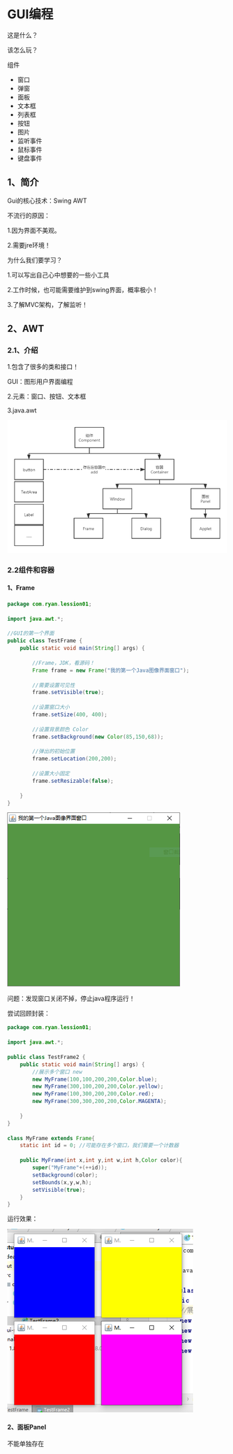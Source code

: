 

# GUI编程

这是什么？

该怎么玩？



组件

- 窗口
- 弹窗
- 面板
- 文本框
- 列表框
- 按钮
- 图片
- 监听事件
- 鼠标事件
- 键盘事件





## 1、简介

Gui的核心技术：Swing AWT

不流行的原因：

1.因为界面不美观。

2.需要jre环境！

为什么我们要学习？

1.可以写出自己心中想要的一些小工具

2.工作时候，也可能需要维护到swing界面，概率极小！

3.了解MVC架构，了解监听！



## 2、AWT

### 2.1、介绍

1.包含了很多的类和接口！

GUI：图形用户界面编程

2.元素：窗口、按钮、文本框

3.java.awt





![Temp](./GUI/image/Temp.png)

### 2.2组件和容器

#### 1、Frame

```java
package com.ryan.lession01;

import java.awt.*;

//GUI的第一个界面
public class TestFrame {
    public static void main(String[] args) {

        //Frame，JDK，看源码！
        Frame frame = new Frame("我的第一个Java图像界面窗口");

        //需要设置可见性
        frame.setVisible(true);

        //设置窗口大小
        frame.setSize(400, 400);

        //设置背景颜色 Color
        frame.setBackground(new Color(85,150,68));

        //弹出的初始位置
        frame.setLocation(200,200);

        //设置大小固定
        frame.setResizable(false);

    }
}

```

![jt2-1](./GUI/image/jt2-1.PNG)

问题：发现窗口关闭不掉，停止java程序运行！



尝试回顾封装：

```java
package com.ryan.lession01;

import java.awt.*;

public class TestFrame2 {
    public static void main(String[] args) {
        //展示多个窗口 new
        new MyFrame(100,100,200,200,Color.blue);
        new MyFrame(300,100,200,200,Color.yellow);
        new MyFrame(100,300,200,200,Color.red);
        new MyFrame(300,300,200,200,Color.MAGENTA);

    }
}

class MyFrame extends Frame{
    static int id = 0; //可能存在多个窗口，我们需要一个计数器

    public MyFrame(int x,int y,int w,int h,Color color){
        super("MyFrame"+(++id));
        setBackground(color);
        setBounds(x,y,w,h);
        setVisible(true);
    }
}

```

运行效果：

![jt2-2](./GUI/image/jt2-2.PNG)





#### 2、面板Panel



不能单独存在